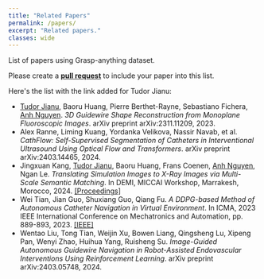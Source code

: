 ```yaml
---
title: "Related Papers"
permalink: /papers/
excerpt: "Related papers."
classes: wide
---
```


List of papers using Grasp-anything dataset.

Please create a [**pull request**](https://github.com/airvlab/cathsim) to include your paper into this list.

Here's the list with the link added for Tudor Jianu:

- [Tudor Jianu](https://tudorjnu.github.io/), Baoru Huang, Pierre Berthet-Rayne, Sebastiano Fichera, [Anh Nguyen](https://www.csc.liv.ac.uk/~anguyen/). *3D Guidewire Shape Reconstruction from Monoplane Fluoroscopic Images*. arXiv preprint arXiv:2311.11209, 2023.
- Alex Ranne, Liming Kuang, Yordanka Velikova, Nassir Navab, et al. *CathFlow: Self-Supervised Segmentation of Catheters in Interventional Ultrasound Using Optical Flow and Transformers*. arXiv preprint arXiv:2403.14465, 2024.
- Jingxuan Kang, [Tudor Jianu](https://tudorjnu.github.io/), Baoru Huang, Frans Coenen, [Anh Nguyen](https://www.csc.liv.ac.uk/~anguyen/), Ngan Le. *Translating Simulation Images to X-Ray Images via Multi-Scale Semantic Matching*. In DEMI, MICCAI Workshop, Marrakesh, Morocco, 2024. [[Proceedings]](#)
- Wei Tian, Jian Guo, Shuxiang Guo, Qiang Fu. *A DDPG-based Method of Autonomous Catheter Navigation in Virtual Environment*. In ICMA, 2023 IEEE International Conference on Mechatronics and Automation, pp. 889-893, 2023. [[IEEE]](#)
- Wentao Liu, Tong Tian, Weijin Xu, Bowen Liang, Qingsheng Lu, Xipeng Pan, Wenyi Zhao, Huihua Yang, Ruisheng Su. *Image-Guided Autonomous Guidewire Navigation in Robot-Assisted Endovascular Interventions Using Reinforcement Learning*. arXiv preprint arXiv:2403.05748, 2024.
